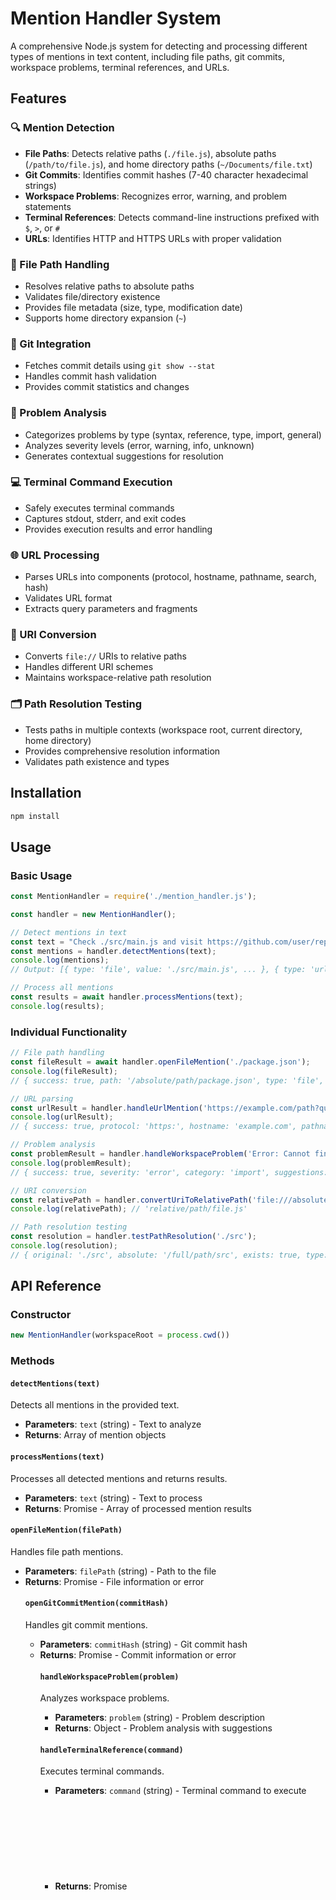 # Mention Handler System

A comprehensive Node.js system for detecting and processing different types of mentions in text content, including file paths, git commits, workspace problems, terminal references, and URLs.

## Features

### 🔍 Mention Detection
- **File Paths**: Detects relative paths (`./file.js`), absolute paths (`/path/to/file.js`), and home directory paths (`~/Documents/file.txt`)
- **Git Commits**: Identifies commit hashes (7-40 character hexadecimal strings)
- **Workspace Problems**: Recognizes error, warning, and problem statements
- **Terminal References**: Detects command-line instructions prefixed with `$`, `>`, or `#`
- **URLs**: Identifies HTTP and HTTPS URLs with proper validation

### 📁 File Path Handling
- Resolves relative paths to absolute paths
- Validates file/directory existence
- Provides file metadata (size, type, modification date)
- Supports home directory expansion (`~`)

### 🔗 Git Integration
- Fetches commit details using `git show --stat`
- Handles commit hash validation
- Provides commit statistics and changes

### 🚨 Problem Analysis
- Categorizes problems by type (syntax, reference, type, import, general)
- Analyzes severity levels (error, warning, info, unknown)
- Generates contextual suggestions for resolution

### 💻 Terminal Command Execution
- Safely executes terminal commands
- Captures stdout, stderr, and exit codes
- Provides execution results and error handling

### 🌐 URL Processing
- Parses URLs into components (protocol, hostname, pathname, search, hash)
- Validates URL format
- Extracts query parameters and fragments

### 🔄 URI Conversion
- Converts `file://` URIs to relative paths
- Handles different URI schemes
- Maintains workspace-relative path resolution

### 🗂️ Path Resolution Testing
- Tests paths in multiple contexts (workspace root, current directory, home directory)
- Provides comprehensive resolution information
- Validates path existence and types

## Installation

```bash
npm install
```

## Usage

### Basic Usage

```javascript
const MentionHandler = require('./mention_handler.js');

const handler = new MentionHandler();

// Detect mentions in text
const text = "Check ./src/main.js and visit https://github.com/user/repo";
const mentions = handler.detectMentions(text);
console.log(mentions);
// Output: [{ type: 'file', value: './src/main.js', ... }, { type: 'url', value: 'https://github.com/user/repo', ... }]

// Process all mentions
const results = await handler.processMentions(text);
console.log(results);
```

### Individual Functionality

```javascript
// File path handling
const fileResult = await handler.openFileMention('./package.json');
console.log(fileResult);
// { success: true, path: '/absolute/path/package.json', type: 'file', size: 335, ... }

// URL parsing
const urlResult = handler.handleUrlMention('https://example.com/path?query=value');
console.log(urlResult);
// { success: true, protocol: 'https:', hostname: 'example.com', pathname: '/path', ... }

// Problem analysis
const problemResult = handler.handleWorkspaceProblem('Error: Cannot find module');
console.log(problemResult);
// { success: true, severity: 'error', category: 'import', suggestions: [...] }

// URI conversion
const relativePath = handler.convertUriToRelativePath('file:///absolute/path/file.js');
console.log(relativePath); // 'relative/path/file.js'

// Path resolution testing
const resolution = handler.testPathResolution('./src');
console.log(resolution);
// { original: './src', absolute: '/full/path/src', exists: true, type: 'directory', ... }
```

## API Reference

### Constructor
```javascript
new MentionHandler(workspaceRoot = process.cwd())
```

### Methods

#### `detectMentions(text)`
Detects all mentions in the provided text.
- **Parameters**: `text` (string) - Text to analyze
- **Returns**: Array of mention objects

#### `processMentions(text)`
Processes all detected mentions and returns results.
- **Parameters**: `text` (string) - Text to process
- **Returns**: Promise<Array> - Array of processed mention results

#### `openFileMention(filePath)`
Handles file path mentions.
- **Parameters**: `filePath` (string) - Path to the file
- **Returns**: Promise<Object> - File information or error

#### `openGitCommitMention(commitHash)`
Handles git commit mentions.
- **Parameters**: `commitHash` (string) - Git commit hash
- **Returns**: Promise<Object> - Commit information or error

#### `handleWorkspaceProblem(problem)`
Analyzes workspace problems.
- **Parameters**: `problem` (string) - Problem description
- **Returns**: Object - Problem analysis with suggestions

#### `handleTerminalReference(command)`
Executes terminal commands.
- **Parameters**: `command` (string) - Terminal command to execute
- **Returns**: Promise<Object> - Command execution results

#### `handleUrlMention(url)`
Parses and validates URLs.
- **Parameters**: `url` (string) - URL to parse
- **Returns**: Object - Parsed URL components

#### `convertUriToRelativePath(uri)`
Converts URIs to relative paths.
- **Parameters**: `uri` (string) - URI to convert
- **Returns**: string - Relative path

#### `testPathResolution(inputPath)`
Tests path resolution in different contexts.
- **Parameters**: `inputPath` (string) - Path to test
- **Returns**: Object - Comprehensive path resolution information

## Examples

### Code Review Integration
```javascript
const reviewComment = `
    The issue is in ./src/auth.js at line 25.
    Also check https://docs.example.com/api/auth for the API docs.
    Error: Type mismatch in authentication function
    Try running: npm test auth
`;

const handler = new MentionHandler();
const results = await handler.processMentions(reviewComment);

// Process each result
results.forEach(result => {
    switch (result.type) {
        case 'file':
            if (result.result.success) {
                console.log(`📁 Found file: ${result.result.path}`);
            }
            break;
        case 'url':
            if (result.result.success) {
                console.log(`🌐 URL: ${result.result.hostname}${result.result.pathname}`);
            }
            break;
        case 'problem':
            console.log(`🚨 ${result.result.severity}: ${result.result.category}`);
            break;
    }
});
```

### Development Workflow Integration
```javascript
// Process commit messages, issue descriptions, or documentation
const content = `
    Fixed bug in ./components/Button.js
    See commit a1b2c3d for details
    Related issue: https://github.com/org/repo/issues/123
    Warning: Deprecated prop usage detected
`;

const mentions = handler.detectMentions(content);
// Handle each mention type appropriately for your workflow
```

## Testing

Run the comprehensive test suite:
```bash
node test_mentions.js
```

Run the demo:
```bash
node demo.js
```

## File Structure

```
├── mention_handler.js     # Main MentionHandler class
├── test_mentions.js       # Comprehensive test suite
├── demo.js               # Usage examples and demo
└── README_MENTION_HANDLER.md # This documentation
```

## Dependencies

- **Node.js**: >= 12.0.0
- **Git**: For commit-related functionality
- **File System**: Built-in Node.js modules

## Error Handling

The system provides comprehensive error handling:
- Invalid file paths return existence and permission errors
- Malformed URLs return validation errors
- Git operations handle repository and commit not found errors
- Terminal commands capture execution errors and exit codes

## Security Considerations

- Terminal command execution is limited to safe, read-only operations in testing
- File path resolution prevents directory traversal attacks
- URL parsing uses Node.js built-in URL validation
- Git operations are read-only (git show --stat)

## Contributing

1. Add new mention types by extending the `mentionPatterns` object
2. Implement corresponding handler methods
3. Add comprehensive tests for new functionality
4. Update documentation

## License

ISC License
